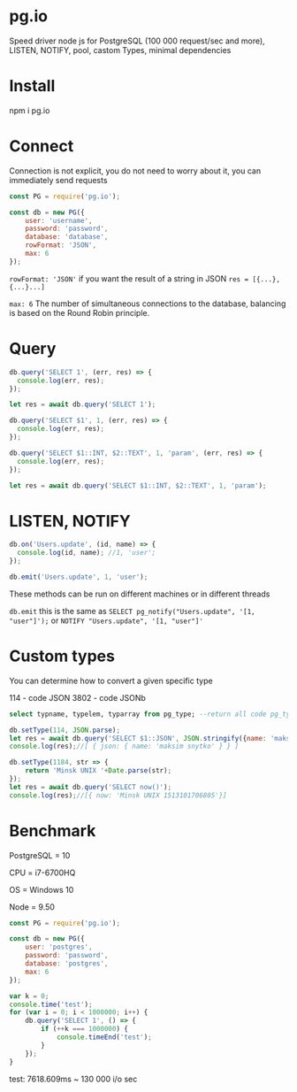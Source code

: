# pg.io
Speed driver node js for PostgreSQL (100 000 request/sec and more), LISTEN, NOTIFY, pool, castom Types, minimal dependencies

# Install

npm i pg.io

# Сonnect

Сonnection is not explicit, you do not need to worry about it, you can immediately send requests

```js
const PG = require('pg.io');

const db = new PG({
    user: 'username',
    password: 'password',
    database: 'database',
    rowFormat: 'JSON',
    max: 6
});
```
`rowFormat: 'JSON'` if you want the result of a string in JSON  `res = [{...},{...}...]`

`max: 6` The number of simultaneous connections to the database, balancing is based on the Round Robin principle.
# Query

```js
db.query('SELECT 1', (err, res) => {
  console.log(err, res);
});

let res = await db.query('SELECT 1');

db.query('SELECT $1', 1, (err, res) => {
  console.log(err, res);
});

db.query('SELECT $1::INT, $2::TEXT', 1, 'param', (err, res) => {
  console.log(err, res);
});

let res = await db.query('SELECT $1::INT, $2::TEXT', 1, 'param');
```

# LISTEN, NOTIFY
```js
db.on('Users.update', (id, name) => {
  console.log(id, name); //1, 'user';
});

db.emit('Users.update', 1, 'user');
```

These methods can be run on different machines or in different threads

`db.emit` this is the same as `SELECT pg_notify("Users.update", '[1, "user"]');` or `NOTIFY "Users.update", '[1, "user"]'`


# Custom types
You can determine how to convert a given specific type

114 - code JSON
3802 - code JSONb

```sql
select typname, typelem, typarray from pg_type; --return all code pg_type
```

```js
db.setType(114, JSON.parse);
let res = await db.query('SELECT $1::JSON', JSON.stringify({name: 'maksim snytko'}));
console.log(res);//[ { json: { name: 'maksim snytko' } } ]

db.setType(1184, str => {
    return 'Minsk UNIX '+Date.parse(str);
});
let res = await db.query('SELECT now()');
console.log(res);//[{ now: 'Minsk UNIX 1513101706805'}]
```

# Benchmark

PostgreSQL = 10

CPU = i7-6700HQ

OS = Windows 10

Node = 9.50

```js
const PG = require('pg.io');

const db = new PG({
    user: 'postgres',
    password: 'password',
    database: 'postgres',
    max: 6
});

var k = 0;
console.time('test');
for (var i = 0; i < 1000000; i++) {
    db.query('SELECT 1', () => {
        if (++k === 1000000) {
            console.timeEnd('test');
        }
    });
}
```

test: 7618.609ms ~ 130 000 i/o sec
